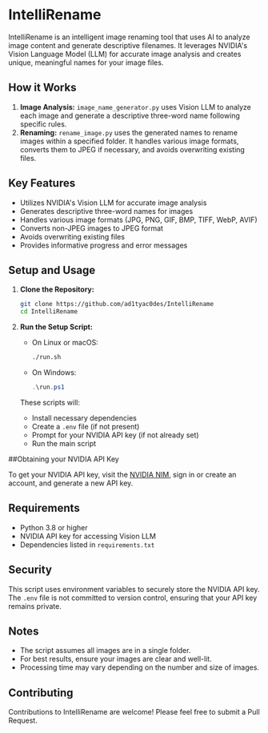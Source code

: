 # IntelliRename

IntelliRename is an intelligent image renaming tool that uses AI to analyze image content and generate descriptive filenames. It leverages NVIDIA's Vision Language Model (LLM) for accurate image analysis and creates unique, meaningful names for your image files.

## How it Works

1. **Image Analysis:** `image_name_generator.py` uses Vision LLM to analyze each image and generate a descriptive three-word name following specific rules.
2. **Renaming:** `rename_image.py` uses the generated names to rename images within a specified folder. It handles various image formats, converts them to JPEG if necessary, and avoids overwriting existing files.

## Key Features

- Utilizes NVIDIA's Vision LLM for accurate image analysis
- Generates descriptive three-word names for images
- Handles various image formats (JPG, PNG, GIF, BMP, TIFF, WebP, AVIF)
- Converts non-JPEG images to JPEG format
- Avoids overwriting existing files
- Provides informative progress and error messages

## Setup and Usage

1. **Clone the Repository:**
   ```sh
   git clone https://github.com/ad1tyac0des/IntelliRename
   cd IntelliRename
   ```

2. **Run the Setup Script:**
   - On Linux or macOS:
     ```sh
     ./run.sh
     ```
   - On Windows:
     ```powershell
     .\run.ps1
     ```

   These scripts will:
   - Install necessary dependencies
   - Create a `.env` file (if not present)
   - Prompt for your NVIDIA API key (if not already set)
   - Run the main script

##Obtaining your NVIDIA API Key

To get your NVIDIA API key, visit the [NVIDIA NIM](https://build.nvidia.com), sign in or create an account, and generate a new API key. 

## Requirements

- Python 3.8 or higher
- NVIDIA API key for accessing Vision LLM
- Dependencies listed in `requirements.txt`

## Security

This script uses environment variables to securely store the NVIDIA API key. The `.env` file is not committed to version control, ensuring that your API key remains private.

## Notes

- The script assumes all images are in a single folder.
- For best results, ensure your images are clear and well-lit.
- Processing time may vary depending on the number and size of images.

## Contributing

Contributions to IntelliRename are welcome! Please feel free to submit a Pull Request.
